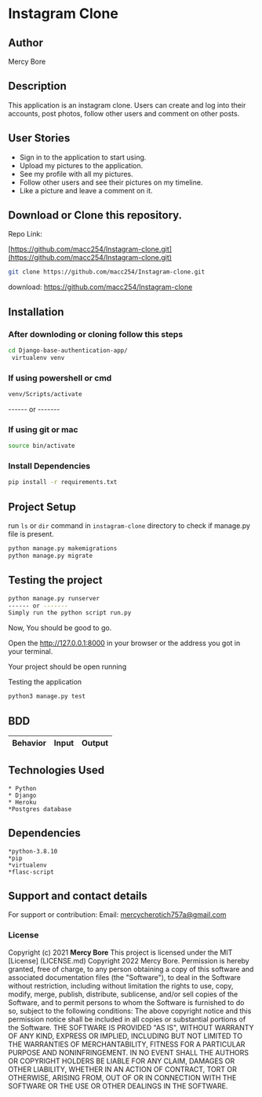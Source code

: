 # Instagram Clone

## Author
Mercy Bore

## Description
This application is an instagram clone. Users can create and log into their accounts, post photos, follow other users and comment on other posts.
## User Stories  
* Sign in to the application to start using.
* Upload my pictures to the application.
* See my profile with all my pictures.
* Follow other users and see their pictures on my timeline.
* Like a picture and leave a comment on it. 


## Download or Clone this repository.

Repo Link:


[https://github.com/macc254/Instagram-clone.git](https://github.com/macc254/Instagram-clone.git)

```sh
git clone https://github.com/macc254/Instagram-clone.git
```
download: https://github.com/macc254/Instagram-clone

## Installation

### After downloding or cloning follow this steps
```sh
cd Django-base-authentication-app/
 virtualenv venv
```

### If using powershell or cmd
```sh
venv/Scripts/activate
```
------ or -------

### If using git or mac 

```sh
source bin/activate
```

### Install Dependencies
```sh 
pip install -r requirements.txt
```

## Project Setup

run `ls` or `dir` command in `instagram-clone` directory to check if manage.py file is present.

```sh
python manage.py makemigrations
python manage.py migrate
```

## Testing the project

```sh
python manage.py runserver
------ or -------
Simply run the python script run.py
```
Now, You should be good to go.

Open the http://127.0.0.1:8000 in your browser or the address you got in your terminal.

Your project should be open running

  
Testing the application
  ```bash
  python3 manage.py test
  ```
## BDD
|Behavior|Input|Output|
|--------|-----|------|


## Technologies Used
    * Python
    * Django
    * Heroku
    *Postgres database
## Dependencies 
    *python-3.8.10
    *pip
    *virtualenv 
    *flasc-script

## Support and contact details
For support or contribution:
Email: mercycherotich757a@gmail.com
### License
Copyright (c) 2021 **Mercy Bore**
This project is licensed under the MIT [License] (LICENSE.md)
Copyright 2022 Mercy Bore. Permission is hereby granted, free of charge, to any person obtaining a copy of this software and associated documentation files (the "Software"), to deal in the Software without restriction, including without limitation the rights to use, copy, modify, merge, publish, distribute, sublicense, and/or sell copies of the Software, and to permit persons to whom the Software is furnished to do so, subject to the following conditions: The above copyright notice and this permission notice shall be included in all copies or substantial portions of the Software. THE SOFTWARE IS PROVIDED "AS IS", WITHOUT WARRANTY OF ANY KIND, EXPRESS OR IMPLIED, INCLUDING BUT NOT LIMITED TO THE WARRANTIES OF MERCHANTABILITY, FITNESS FOR A PARTICULAR PURPOSE AND NONINFRINGEMENT. IN NO EVENT SHALL THE AUTHORS OR COPYRIGHT HOLDERS BE LIABLE FOR ANY CLAIM, DAMAGES OR OTHER LIABILITY, WHETHER IN AN ACTION OF CONTRACT, TORT OR OTHERWISE, ARISING FROM, OUT OF OR IN CONNECTION WITH THE SOFTWARE OR THE USE OR OTHER DEALINGS IN THE SOFTWARE.